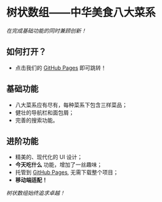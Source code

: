 # 树状数组——中华美食八大菜系

*在完成基础功能的同时兼顾创新！*

## 如何打开？
- 点击我们的 [GitHub Pages](https://womderboy.github.io/Chinese-food-site/) 即可跳转！

## 基础功能
- 八大菜系应有尽有，每种菜系下包含三样菜品；
- 健壮的导航栏和面包屑；
- 完善的搜索功能。

## 进阶功能
- 精美的、现代化的 UI 设计；
- **今天吃什么** 功能，增加了一丝趣味；
- 托管到 [GitHub Pages](https://womderboy.github.io/Chinese-food-site/), 无需下载整个项目；
- **移动端适配！**

*树状数组始终追求卓越！*